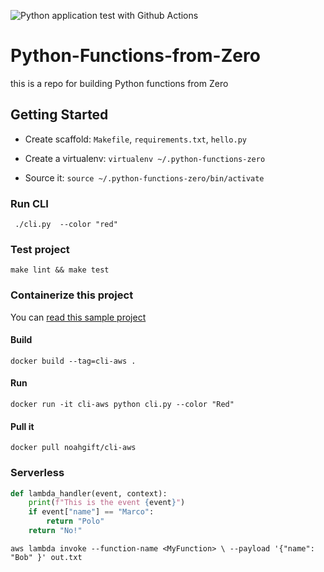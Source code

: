 ![Python application test with Github Actions](https://github.com/noahgift/Python-Functions-from-Zero/workflows/Python%20application%20test%20with%20Github%20Actions/badge.svg)

# Python-Functions-from-Zero
this is a repo for building Python functions from Zero

## Getting Started

* Create scaffold:  `Makefile`, `requirements.txt`, `hello.py`

* Create a virtualenv: `virtualenv ~/.python-functions-zero`

* Source it:  `source ~/.python-functions-zero/bin/activate`

### Run CLI

` ./cli.py  --color "red"`

### Test project

`make lint && make test`

### Containerize this project

You can [read this sample project](https://github.com/noahgift/container-from-scratch-python)

#### Build

`docker build --tag=cli-aws .`

#### Run

`docker run -it cli-aws python cli.py --color "Red"`


#### Pull it

`docker pull noahgift/cli-aws`

### Serverless

```python
def lambda_handler(event, context):
    print(f"This is the event {event}")
    if event["name"] == "Marco":
        return "Polo"
    return "No!"
```

`aws lambda invoke --function-name <MyFunction> \
    --payload '{"name": "Bob" }' out.txt`    


